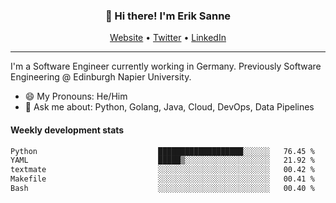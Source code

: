 <h3 align="center">👋 Hi there! I'm Erik Sanne</h3>
<p align="center">
  <a href="https://eriksanne.com">Website</a> •
  <a href="https://twitter.com/ErikKonradSanne">Twitter</a> •
  <a href="https://www.linkedin.com/in/eriksanne/">LinkedIn</a>
</p>

---
I'm a Software Engineer currently working in Germany. Previously Software Engineering @ Edinburgh Napier University.

- 😄 My Pronouns: He/Him
- 💬 Ask me about: Python, Golang, Java, Cloud, DevOps, Data Pipelines

<h4>Weekly development stats</h4>
<!--START_SECTION:waka-->

```txt
Python                           ███████████████████░░░░░░   76.45 %
YAML                             █████▒░░░░░░░░░░░░░░░░░░░   21.92 %
textmate                         ░░░░░░░░░░░░░░░░░░░░░░░░░   00.42 %
Makefile                         ░░░░░░░░░░░░░░░░░░░░░░░░░   00.41 %
Bash                             ░░░░░░░░░░░░░░░░░░░░░░░░░   00.40 %
```

<!--END_SECTION:waka-->
